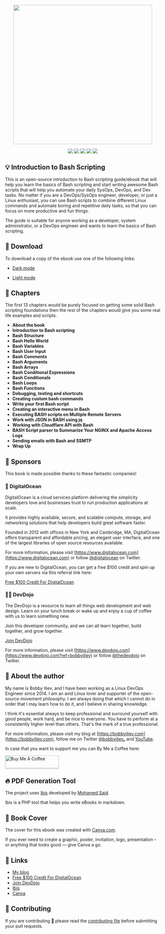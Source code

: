 <p align="center"><img src="https://imgur.com/eXCcDPp.png" height="450" width="auto"></p>

<div align="center">
    <p>
	    <a name="stars"><img src="https://img.shields.io/github/stars/bobbyiliev/introduction-to-bash-scripting?style=for-the-badge"></a>
	    <a name="forks"><img src="https://img.shields.io/github/forks/bobbyiliev/introduction-to-bash-scripting?logoColor=green&style=for-the-badge"></a>
	    <a name="contributions"><img src="https://img.shields.io/github/contributors/bobbyiliev/introduction-to-bash-scripting?logoColor=green&style=for-the-badge"></a>
	    <a name="madeWith"><img src="https://img.shields.io/badge/Made%20with-Markdown-1f425f.svg?style=for-the-badge"></a>
	    <a name="license"><img src="https://img.shields.io/github/license/bobbyiliev/introduction-to-bash-scripting?style=for-the-badge"></a>
    </p>
</div>

## 💡 Introduction to Bash Scripting

This is an open-source introduction to Bash scripting guide/ebook that will help you learn the basics of Bash scripting and start writing awesome Bash scripts that will help you automate your daily SysOps, DevOps, and Dev tasks. No matter if you are a DevOps/SysOps engineer, developer, or just a Linux enthusiast, you can use Bash scripts to combine different Linux commands and automate boring and repetitive daily tasks, so that you can focus on more productive and fun things.

The guide is suitable for anyone working as a developer, system administrator, or a DevOps engineer and wants to learn the basics of Bash scripting.

## 🚀 Download

To download a copy of the ebook use one of the following links:

* [Dark mode](https://github.com/bobbyiliev/introduction-to-bash-scripting/raw/main/export/introduction-to-bash-scripting-dark.pdf)

* [Light mode](https://github.com/bobbyiliev/introduction-to-bash-scripting/raw/main/export/introduction-to-bash-scripting-light.pdf)

## 📘 Chapters

The first 13 chapters would be purely focused on getting some solid Bash scripting foundations then the rest of the chapters would give you some real life examples and scripts.

* **About the book**
* **Introduction to Bash scripting**
* **Bash Structure**
* **Bash Hello World**
* **Bash Variables**
* **Bash User Input**
* **Bash Comments**
* **Bash Arguments**
* **Bash Arrays**
* **Bash Conditional Expressions**
* **Bash Conditionals**
* **Bash Loops**
* **Bash Functions**
* **Debugging, testing and shortcuts**
* **Creating custom bash commands**
* **Write your first Bash script**
* **Creating an interactive menu in Bash**
* **Executing BASH scripts on Multiple Remote Servers**
* **Work with JSON in BASH using jq**
* **Working with Cloudflare API with Bash**
* **BASH Script parser to Summarize Your NGINX and Apache Access Logs**
* **Sending emails with Bash and SSMTP**
* **Wrap Up**

## 🌟 Sponsors

This book is made possible thanks to these fantastic companies!

### 💙 DigitalOcean

DigitalOcean is a cloud services platform delivering the simplicity developers love and businesses trust to run production applications at scale.

It provides highly available, secure, and scalable compute, storage, and networking solutions that help developers build great software faster.

Founded in 2012 with offices in New York and Cambridge, MA, DigitalOcean offers transparent and affordable pricing, an elegant user interface, and one of the largest libraries of open source resources available.

For more information, please visit [https://www.digitalocean.com](https://www.digitalocean.com) or follow [@digitalocean](https://twitter.com/digitalocean) on Twitter.

If you are new to DigitalOcean, you can get a free $100 credit and spin up your own servers via this referral link here:

[Free $100 Credit For DigitalOcean](https://m.do.co/c/2a9bba940f39)

### 👩‍💻 DevDojo

The DevDojo is a resource to learn all things web development and web design. Learn on your lunch break or wake up and enjoy a cup of coffee with us to learn something new.

Join this developer community, and we can all learn together, build together, and grow together.

[Join DevDojo](https://devdojo.com?ref=bobbyiliev)

For more information, please visit [https://www.devdojo.com](https://www.devdojo.com?ref=bobbyiliev) or follow [@thedevdojo](https://twitter.com/thedevdojo) on Twitter.

## 👋 About the author

My name is Bobby Iliev, and I have been working as a Linux DevOps Engineer since 2014. I am an avid Linux lover and supporter of the open-source movement philosophy. I am always doing that which I cannot do in order that I may learn how to do it, and I believe in sharing knowledge.

I think it's essential always to keep professional and surround yourself with good people, work hard, and be nice to everyone. You have to perform at a consistently higher level than others. That's the mark of a true professional.

For more information, please visit my blog at [https://bobbyiliev.com](https://bobbyiliev.com), follow me on Twitter [@bobbyiliev_](https://twitter.com/bobbyiliev_) and [YouTube](https://www.youtube.com/channel/UCQWmdHTeAO0UvaNqve9udRw).

In case that you want to support me you can By Me a Coffee here:

<a href="https://www.buymeacoffee.com/bobbyiliev" target="_blank"><img src="https://www.buymeacoffee.com/assets/img/custom_images/orange_img.png" alt="Buy Me A Coffee" style="height: 41px !important;width: 174px !important;box-shadow: 0px 3px 2px 0px rgba(190, 190, 190, 0.5) !important;-webkit-box-shadow: 0px 3px 2px 0px rgba(190, 190, 190, 0.5) !important;" ></a>

## 🔥 PDF Generation Tool

The project uses [Ibis](https://github.com/themsaid/ibis/) developed by [Mohamed Said](https://github.com/themsaid).

Ibis is a PHP tool that helps you write eBooks in markdown.

## 🎨 Book Cover

The cover for this ebook was created with [Canva.com](https://www.canva.com/join/determined-cork-learn).

If you ever need to create a graphic, poster, invitation, logo, presentation – or anything that looks good — give Canva a go.

## 🔗 Links

- [My blog](https://bobbyiliev.com)
- [Free $100 Credit For DigitalOcean](https://m.do.co/c/2a9bba940f39)
- [Join DevDojo](https://devdojo.com?ref=bobbyiliev)
- [Ibis](https://github.com/themsaid/ibis/)
- [Canva](https://www.canva.com/)

## 🤲 Contributing

If you are contributing 🍿 please read the [contributing file](CONTRIBUTING.md) before submitting your pull requests.


